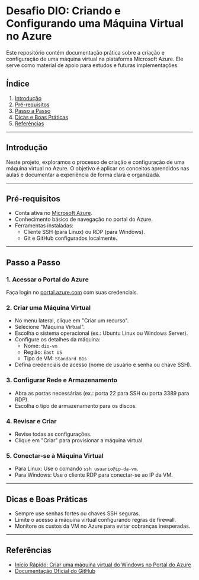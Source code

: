 # Desafio DIO: Criando e Configurando uma Máquina Virtual no Azure

Este repositório contém documentação prática sobre a criação e configuração de uma máquina virtual na plataforma Microsoft Azure. Ele serve como material de apoio para estudos e futuras implementações.

## Índice
1. [Introdução](#introdução)
2. [Pré-requisitos](#pré-requisitos)
3. [Passo a Passo](#passo-a-passo)
4. [Dicas e Boas Práticas](#dicas-e-boas-práticas)
5. [Referências](#referências)

---

## Introdução
Neste projeto, exploramos o processo de criação e configuração de uma máquina virtual no Azure. O objetivo é aplicar os conceitos aprendidos nas aulas e documentar a experiência de forma clara e organizada.

---

## Pré-requisitos
- Conta ativa no [Microsoft Azure](https://azure.microsoft.com/ ).
- Conhecimento básico de navegação no portal do Azure.
- Ferramentas instaladas:
    - Cliente SSH (para Linux) ou RDP (para Windows).
    - Git e GitHub configurados localmente.

---

## Passo a Passo

### 1. Acessar o Portal do Azure
Faça login no [portal.azure.com](https://portal.azure.com ) com suas credenciais.

### 2. Criar uma Máquina Virtual
- No menu lateral, clique em "Criar um recurso".
- Selecione "Máquina Virtual".
- Escolha o sistema operacional (ex.: Ubuntu Linux ou Windows Server).
- Configure os detalhes da máquina:
    - Nome: `dio-vm`
    - Região: `East US`
    - Tipo de VM: `Standard B1s`
- Defina credenciais de acesso (nome de usuário e senha ou chave SSH).

### 3. Configurar Rede e Armazenamento
- Abra as portas necessárias (ex.: porta 22 para SSH ou porta 3389 para RDP).
- Escolha o tipo de armazenamento para os discos.

### 4. Revisar e Criar
- Revise todas as configurações.
- Clique em "Criar" para provisionar a máquina virtual.

### 5. Conectar-se à Máquina Virtual
- Para Linux: Use o comando `ssh usuario@ip-da-vm`.
- Para Windows: Use o cliente RDP para conectar-se ao IP da VM.

---

## Dicas e Boas Práticas
- Sempre use senhas fortes ou chaves SSH seguras.
- Limite o acesso à máquina virtual configurando regras de firewall.
- Monitore os custos da VM no Azure para evitar cobranças inesperadas.

---

## Referências
- [Início Rápido: Criar uma máquina virtual do Windows no Portal do Azure](https://learn.microsoft.com/pt-br/azure/virtual-machines/windows/quick-create-portal )
- [Documentação Oficial do GitHub](https://docs.github.com/ )